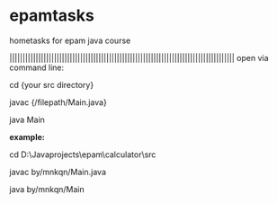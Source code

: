 # epamtasks
hometasks for epam java course


||||||||||||||||||||||||||||||||||||||||||||||||||||||||||||||||||||||||||||||||||||||
open via command line:

cd {your src directory}

javac {/filepath/Main.java}

java Main

**example:**

cd D:\Javaprojects\epam\calculator\src

javac by/mnkqn/Main.java

java by/mnkqn/Main
